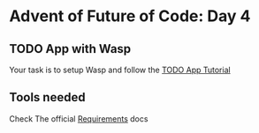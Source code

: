 # Advent of Future of Code: Day 4

## TODO App with Wasp

Your task is to setup Wasp and follow the [TODO App Tutorial](https://wasp-lang.dev/docs/tutorials/todo-app)

## Tools needed

Check The official [Requirements](https://wasp-lang.dev/docs#1-requirements) docs

